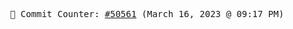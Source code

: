 <p align="center">
    <samp>
        📮 Commit Counter: <a href="https://github.com/Javascript-void0/Javascript-void0/commits/main">#50561</a> (March 16, 2023 @ 09:17 PM)
    </samp>
</p>